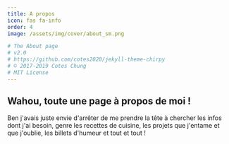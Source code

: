 ```yaml
---
title: A propos
icon: fas fa-info
order: 4
image: /assets/img/cover/about_sm.png

# The About page
# v2.0
# https://github.com/cotes2020/jekyll-theme-chirpy
# © 2017-2019 Cotes Chung
# MIT License
---
```


## Wahou, toute une page à propos de moi !

Ben j'avais juste envie d'arrêter de me prendre la tête à chercher les infos dont j'ai besoin, genre les recettes de cuisine, les projets que j'entame et que j'oublie, les billets d'humeur et tout et tout !